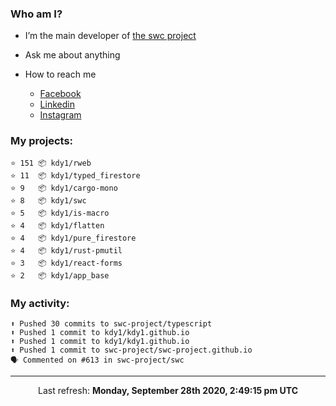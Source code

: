 ### Who am I?

- I’m the main developer of [the swc project](https://github.com/swc-project/swc)

- Ask me about anything

- How to reach me
  - [Facebook](https://www.facebook.com/profile.php?id=100024888122318)
  - [Linkedin](https://www.linkedin.com/in/kdy1/)
  - [Instagram](https://www.instagram.com/kdy1123/)

### My projects:

```
⭐️ 151 📦 kdy1/rweb
⭐️ 11  📦 kdy1/typed_firestore
⭐️ 9   📦 kdy1/cargo-mono
⭐️ 8   📦 kdy1/swc
⭐️ 5   📦 kdy1/is-macro
⭐️ 4   📦 kdy1/flatten
⭐️ 4   📦 kdy1/pure_firestore
⭐️ 4   📦 kdy1/rust-pmutil
⭐️ 3   📦 kdy1/react-forms
⭐️ 2   📦 kdy1/app_base
```

### My activity:

```
⬆️ Pushed 30 commits to swc-project/typescript
⬆️ Pushed 1 commit to kdy1/kdy1.github.io
⬆️ Pushed 1 commit to kdy1/kdy1.github.io
⬆️ Pushed 1 commit to swc-project/swc-project.github.io
🗣 Commented on #613 in swc-project/swc
```

------------
<p align="center">Last refresh: <b>Monday, September 28th 2020, 2:49:15 pm UTC</b></p>